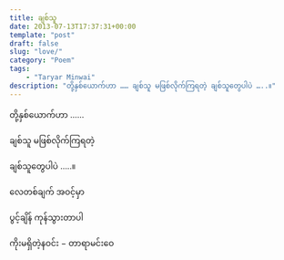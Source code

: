 ```yaml
---
title: ချစ်သူ
date: 2013-07-13T17:37:31+00:00
template: "post"  
draft: false  
slug: "love/"  
category: "Poem"
tags:
    - "Taryar Minwai"
description: "တို့နှစ်ယောက်ဟာ …… ချစ်သူ မဖြစ်လိုက်ကြရတဲ့ ချစ်သူတွေပါပဲ …..။"
---
```

တို့နှစ်ယောက်ဟာ ……
  
ချစ်သူ မဖြစ်လိုက်ကြရတဲ့
  
ချစ်သူတွေပါပဲ …..။
  
လေတစ်ချက် အဝင့်မှာ
  
ပွင့်ချိန် ကုန်သွားတာပါ

ကိုးမရှိတဲ့နဝင်း − တာရာမင်းဝေ